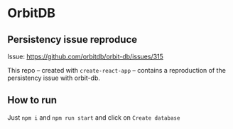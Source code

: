 # OrbitDB

## Persistency issue reproduce

Issue: https://github.com/orbitdb/orbit-db/issues/315

This repo – created with `create-react-app` – contains a reproduction of the persistency issue with orbit-db.

## How to run

Just `npm i` and `npm run start` and click on `Create database`
